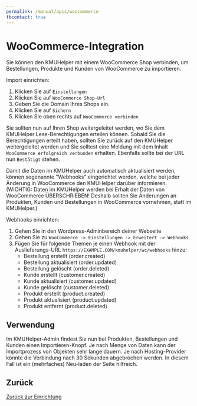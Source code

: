 ```yaml
---
permalink: /manual/apis/woocommerce
fbcontact: true
---
```


# WooCommerce-Integration

Sie können den KMUHelper mit einem WooCommerce Shop verbinden, um Bestellungen, Produkte und Kunden von WooCommerce zu importieren.

Import einrichten:

1.  Klicken Sie auf `Einstellungen`
2.  Klicken Sie auf `WooCommerce Shop-Url`
3.  Geben Sie die Domain Ihres Shops ein.
4.  Klicken Sie auf `Sichern`
5.  Klicken SIe oben rechts auf `WooCommerce verbinden`

Sie sollten nun auf Ihren Shop weitergeleitet werden, wo Sie dem KMUHelper Lese-Berechtigungen erteilen können. Sobald Sie die Berechtigungen erteilt haben, sollten Sie zurück auf den KMUHelper weitergeleitet werden und Sie solltest eine Meldung mit dem Inhalt `WooCommerce erfolgreich verbunden` erhalten. Ebenfalls sollte bei der URL nun `Bestätigt` stehen.

Damit die Daten im KMUHelper auch automatisch aktualisiert werden, können sogenannte "Webhooks" eingerichtet werden, welche bei jeder Änderung in WooCommerce den KMUHelper darüber informieren. (WICHTIG: Daten im KMUHelper werden bei Erhalt der Daten von WooCommerce ÜBERSCHRIEBEN! Deshalb sollten Sie Änderungen an Produkten, Kunden und Bestellungen in WooCommerce vornehmen, statt im KMUHelper.)

Webhooks einrichten:

1.  Gehen Sie in den Wordpress-Adminbereich deiner Webseite
2.  Gehen Sie zu `WooCommerce -> Einstellungen -> Erweitert -> Webhooks`
3.  Fügen Sie für folgende Themen je einen Webhook mit der Auslieferungs-URL `https://EXAMPLE.COM/kmuhelper/wc/webhooks` hinzu:
    -   Bestellung erstellt (order.created)
    -   Bestellung aktualisiert (order.updated)
    -   Bestellung gelöscht (order.deleted)
    -   Kunde erstellt (customer.created)
    -   Kunde aktualisiert (customer.updated)
    -   Kunde gelöscht (customer.deleted)
    -   Produkt erstellt (product.created)
    -   Produkt aktualisiert (product.updated)
    -   Produkt entfernt (product.deleted)

## Verwendung

Im KMUHelper-Admin findest Sie nun bei Produkten, Bestellungen und Kunden einen Importieren-Knopf. Je nach Menge von Daten kann der Importprozess von Objekten sehr lange dauern. Je nach Hosting-Provider könnte die Verbindung nach 30 Sekunden abgebrochen werden. In diesem Fall ist ein (mehrfaches) Neu-laden der Seite hilfreich.

## Zurück

[Zurück zur Einrichtung](../setup.md#integrationen)
